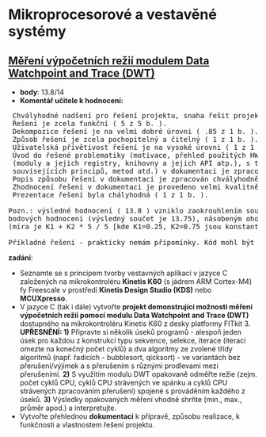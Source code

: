 
# Mikroprocesorové a vestavěné systémy

## [ Měření výpočetních režií modulem Data Watchpoint and Trace (DWT)](https://github.com/miricinka/VUT_FIT/tree/master/IZV/projekt_1_cast)
* **body**: 13.8/14
* **Komentář učitele k hodnocení:**  
 <pre>
 Chvályhodné nadšení pro řešení projektu, snaha řešit projekt včas, kvalitně a/nebo nad rámec vymezený zadáním ( 1 z 1 b.).
 Řešení je zcela funkční ( 5 z 5 b. ). 
 Dekompozice řešení je na velmi dobré úrovni ( .85 z 1 b. ).
 Způsob řešení je zcela pochopitelný a čitelný ( 1 z 1 b. ).
 Uživatelská přívětivost řešení je na vysoké úrovni ( 1 z 1 b. ). 
 Úvod do řešené problematiky (motivace, přehled použitých HW/SW prostředků 
 (moduly a jejich registry, knihovny a jejich API atp.), s tématem/řešením 
 souvisejících principů, metod atd.) v dokumentaci je zpracován chvályhodně ( 1 z 1 b. ). 
 Popis způsobu řešení v dokumentaci je zpracován chvályhodně ( 2 z 2 b. ). 
 Zhodnocení řešení v dokumentaci je provedeno velmi kvalitně ( .9 z 1 b. ). 
 Prezentace řešení byla chályhodná ( 1 z 1 b. ).  
  
Pozn.: výsledné hodnocení ( 13.8 ) vzniklo zaokrouhlením součtu dílčích, výše uvedených,
bodových hodnocení (výsledný součet je 13.75), násobeným ohodnocením míry funkčnosti řešení
(míra je K1 + K2 * 5 / 5 [kde K1=0.25, K2=0.75 jsou konstanty hodnoticího algoritmu] = 1).  
  
Příkladné řešení - prakticky nemám připomínky. Kód mohl být lépe dekomponován, např. v main().
</pre>
**zadání**:
-   Seznamte se s principem tvorby vestavných aplikací v jazyce C založených na mikrokontroléru  **Kinetis K60** (s jádrem ARM Cortex-M4) fy Freescale v prostředí  **Kinetis Design Studio (KDS)** nebo **MCUXpresso**.
-   V jazyce C (tak i dále) vytvořte  **projekt demonstrující možnosti měření výpočetních režií pomocí modulu Data Watchpoint and Trace (DWT)**  dostupného na mikrokontroléru Kinetis K60 z desky platformy FITkit 3.  **UPŘESNĚNÍ: 1)** Připravte si několik úseků programů - alespoň jeden úsek pro každou z konstrukcí typu sekvence, selekce, iterace (iteraci omezte na konečný počet cyklů) a dva algoritmy ze zvolené třídy algoritmů (např. řadicích - bubblesort, qicksort) - ve variantách bez přerušení/výjimek a s přerušením s různými prodlevami mezi přerušeními.  **2)** S využitím modulu DWT opakovaně odměřte režie (zejm. počet cyklů CPU, cyklů CPU strávených ve spánku a cyklů CPU strávených zpracováním přerušení) spojené s prováděním každého z úseků.  **3)** Výsledky opakovaných měření vhodně shrňte (min., max., průměr apod.) a interpretujte.
-   Vytvořte přehlednou **dokumentaci** k přípravě, způsobu realizace, k funkčnosti a vlastnostem řešení projektu.
